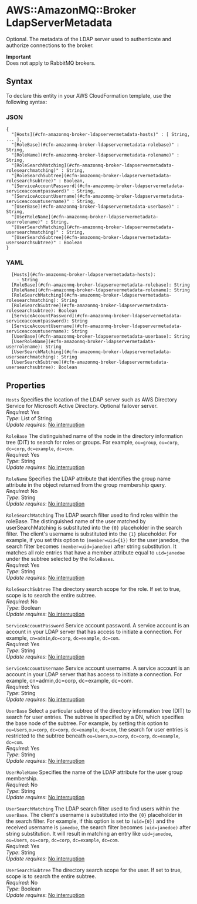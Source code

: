 # AWS::AmazonMQ::Broker LdapServerMetadata<a name="aws-properties-amazonmq-broker-ldapservermetadata"></a>

Optional\. The metadata of the LDAP server used to authenticate and authorize connections to the broker\.

**Important**  
Does not apply to RabbitMQ brokers\.

## Syntax<a name="aws-properties-amazonmq-broker-ldapservermetadata-syntax"></a>

To declare this entity in your AWS CloudFormation template, use the following syntax:

### JSON<a name="aws-properties-amazonmq-broker-ldapservermetadata-syntax.json"></a>

```
{
  "[Hosts](#cfn-amazonmq-broker-ldapservermetadata-hosts)" : [ String, ... ],
  "[RoleBase](#cfn-amazonmq-broker-ldapservermetadata-rolebase)" : String,
  "[RoleName](#cfn-amazonmq-broker-ldapservermetadata-rolename)" : String,
  "[RoleSearchMatching](#cfn-amazonmq-broker-ldapservermetadata-rolesearchmatching)" : String,
  "[RoleSearchSubtree](#cfn-amazonmq-broker-ldapservermetadata-rolesearchsubtree)" : Boolean,
  "[ServiceAccountPassword](#cfn-amazonmq-broker-ldapservermetadata-serviceaccountpassword)" : String,
  "[ServiceAccountUsername](#cfn-amazonmq-broker-ldapservermetadata-serviceaccountusername)" : String,
  "[UserBase](#cfn-amazonmq-broker-ldapservermetadata-userbase)" : String,
  "[UserRoleName](#cfn-amazonmq-broker-ldapservermetadata-userrolename)" : String,
  "[UserSearchMatching](#cfn-amazonmq-broker-ldapservermetadata-usersearchmatching)" : String,
  "[UserSearchSubtree](#cfn-amazonmq-broker-ldapservermetadata-usersearchsubtree)" : Boolean
}
```

### YAML<a name="aws-properties-amazonmq-broker-ldapservermetadata-syntax.yaml"></a>

```
  [Hosts](#cfn-amazonmq-broker-ldapservermetadata-hosts): 
    - String
  [RoleBase](#cfn-amazonmq-broker-ldapservermetadata-rolebase): String
  [RoleName](#cfn-amazonmq-broker-ldapservermetadata-rolename): String
  [RoleSearchMatching](#cfn-amazonmq-broker-ldapservermetadata-rolesearchmatching): String
  [RoleSearchSubtree](#cfn-amazonmq-broker-ldapservermetadata-rolesearchsubtree): Boolean
  [ServiceAccountPassword](#cfn-amazonmq-broker-ldapservermetadata-serviceaccountpassword): String
  [ServiceAccountUsername](#cfn-amazonmq-broker-ldapservermetadata-serviceaccountusername): String
  [UserBase](#cfn-amazonmq-broker-ldapservermetadata-userbase): String
  [UserRoleName](#cfn-amazonmq-broker-ldapservermetadata-userrolename): String
  [UserSearchMatching](#cfn-amazonmq-broker-ldapservermetadata-usersearchmatching): String
  [UserSearchSubtree](#cfn-amazonmq-broker-ldapservermetadata-usersearchsubtree): Boolean
```

## Properties<a name="aws-properties-amazonmq-broker-ldapservermetadata-properties"></a>

`Hosts`  <a name="cfn-amazonmq-broker-ldapservermetadata-hosts"></a>
Specifies the location of the LDAP server such as AWS Directory Service for Microsoft Active Directory\. Optional failover server\.  
*Required*: Yes  
*Type*: List of String  
*Update requires*: [No interruption](https://docs.aws.amazon.com/AWSCloudFormation/latest/UserGuide/using-cfn-updating-stacks-update-behaviors.html#update-no-interrupt)

`RoleBase`  <a name="cfn-amazonmq-broker-ldapservermetadata-rolebase"></a>
 The distinguished name of the node in the directory information tree \(DIT\) to search for roles or groups\. For example, `ou=group`, `ou=corp`, `dc=corp`, `dc=example`, `dc=com`\.   
*Required*: Yes  
*Type*: String  
*Update requires*: [No interruption](https://docs.aws.amazon.com/AWSCloudFormation/latest/UserGuide/using-cfn-updating-stacks-update-behaviors.html#update-no-interrupt)

`RoleName`  <a name="cfn-amazonmq-broker-ldapservermetadata-rolename"></a>
Specifies the LDAP attribute that identifies the group name attribute in the object returned from the group membership query\.   
*Required*: No  
*Type*: String  
*Update requires*: [No interruption](https://docs.aws.amazon.com/AWSCloudFormation/latest/UserGuide/using-cfn-updating-stacks-update-behaviors.html#update-no-interrupt)

`RoleSearchMatching`  <a name="cfn-amazonmq-broker-ldapservermetadata-rolesearchmatching"></a>
The LDAP search filter used to find roles within the roleBase\. The distinguished name of the user matched by userSearchMatching is substituted into the `{0}` placeholder in the search filter\. The client's username is substituted into the `{1}` placeholder\. For example, if you set this option to `(member=uid={1})` for the user janedoe, the search filter becomes `(member=uid=janedoe)` after string substitution\. It matches all role entries that have a member attribute equal to `uid=janedoe` under the subtree selected by the `RoleBases`\.  
*Required*: Yes  
*Type*: String  
*Update requires*: [No interruption](https://docs.aws.amazon.com/AWSCloudFormation/latest/UserGuide/using-cfn-updating-stacks-update-behaviors.html#update-no-interrupt)

`RoleSearchSubtree`  <a name="cfn-amazonmq-broker-ldapservermetadata-rolesearchsubtree"></a>
 The directory search scope for the role\. If set to true, scope is to search the entire subtree\.   
*Required*: No  
*Type*: Boolean  
*Update requires*: [No interruption](https://docs.aws.amazon.com/AWSCloudFormation/latest/UserGuide/using-cfn-updating-stacks-update-behaviors.html#update-no-interrupt)

`ServiceAccountPassword`  <a name="cfn-amazonmq-broker-ldapservermetadata-serviceaccountpassword"></a>
 Service account password\. A service account is an account in your LDAP server that has access to initiate a connection\. For example, `cn=admin`,`dc=corp`, `dc=example`, `dc=com`\.   
*Required*: Yes  
*Type*: String  
*Update requires*: [No interruption](https://docs.aws.amazon.com/AWSCloudFormation/latest/UserGuide/using-cfn-updating-stacks-update-behaviors.html#update-no-interrupt)

`ServiceAccountUsername`  <a name="cfn-amazonmq-broker-ldapservermetadata-serviceaccountusername"></a>
Service account username\. A service account is an account in your LDAP server that has access to initiate a connection\. For example, cn=admin,dc=corp, dc=example, dc=com\.   
*Required*: Yes  
*Type*: String  
*Update requires*: [No interruption](https://docs.aws.amazon.com/AWSCloudFormation/latest/UserGuide/using-cfn-updating-stacks-update-behaviors.html#update-no-interrupt)

`UserBase`  <a name="cfn-amazonmq-broker-ldapservermetadata-userbase"></a>
Select a particular subtree of the directory information tree \(DIT\) to search for user entries\. The subtree is specified by a DN, which specifies the base node of the subtree\. For example, by setting this option to `ou=Users`,`ou=corp`, `dc=corp`, `dc=example`, `dc=com`, the search for user entries is restricted to the subtree beneath `ou=Users`,`ou=corp`, `dc=corp`, `dc=example`, `dc=com`\.  
*Required*: Yes  
*Type*: String  
*Update requires*: [No interruption](https://docs.aws.amazon.com/AWSCloudFormation/latest/UserGuide/using-cfn-updating-stacks-update-behaviors.html#update-no-interrupt)

`UserRoleName`  <a name="cfn-amazonmq-broker-ldapservermetadata-userrolename"></a>
Specifies the name of the LDAP attribute for the user group membership\.  
*Required*: No  
*Type*: String  
*Update requires*: [No interruption](https://docs.aws.amazon.com/AWSCloudFormation/latest/UserGuide/using-cfn-updating-stacks-update-behaviors.html#update-no-interrupt)

`UserSearchMatching`  <a name="cfn-amazonmq-broker-ldapservermetadata-usersearchmatching"></a>
The LDAP search filter used to find users within the `userBase`\. The client's username is substituted into the `{0}` placeholder in the search filter\. For example, if this option is set to `(uid={0})` and the received username is `janedoe`, the search filter becomes `(uid=janedoe)` after string substitution\. It will result in matching an entry like `uid=janedoe`, `ou=Users`, `ou=corp`, `dc=corp`, `dc=example`, `dc=com`\.  
*Required*: Yes  
*Type*: String  
*Update requires*: [No interruption](https://docs.aws.amazon.com/AWSCloudFormation/latest/UserGuide/using-cfn-updating-stacks-update-behaviors.html#update-no-interrupt)

`UserSearchSubtree`  <a name="cfn-amazonmq-broker-ldapservermetadata-usersearchsubtree"></a>
The directory search scope for the user\. If set to true, scope is to search the entire subtree\.  
*Required*: No  
*Type*: Boolean  
*Update requires*: [No interruption](https://docs.aws.amazon.com/AWSCloudFormation/latest/UserGuide/using-cfn-updating-stacks-update-behaviors.html#update-no-interrupt)